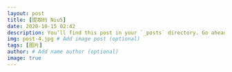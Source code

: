 ```yaml
---
layout: post
title: [提取码 Niu5]
date: 2020-10-15 02:42
description: You’ll find this post in your `_posts` directory. Go ahead and edit it and re-build the site to see your changes.
img: post-4.jpg # Add image post (optional)
tags: [图片]
author: # Add name author (optional)
image: true
---
```

<script type="text/javascript">   
function password() {   
var testV = 1;   
var pass1 = prompt('请输入密码:','');   
while (testV < 3) {   
if (!pass1)    
history.go(-1);   
if (pass1 == "viphuiyuan") {//设置密码
alert('口令正确，进行跳转');   
window.location.href="https://pan.baidu.com/share/init?surl=AEUsmbdKaCa2ARwx03uSJA";//添加你要跳转的页面
break;   
}    
testV+=1;   
var pass1 =    
prompt('密码错误','');   
}   
if (pass1!="password" & testV ==0)    
history.go(-1);   
return " ";   
}    
document.write(password());   
</script>
